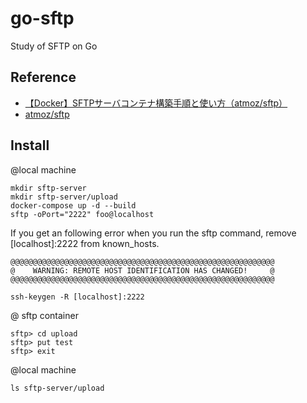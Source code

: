 # go-sftp
Study of SFTP on Go

## Reference
* [【Docker】SFTPサーバコンテナ構築手順と使い方（atmoz/sftp）](https://genchan.net/it/virtualization/docker/13643/)
* [atmoz/sftp](https://github.com/atmoz/sftp) 

## Install
@local machine
```
mkdir sftp-server
mkdir sftp-server/upload
docker-compose up -d --build
sftp -oPort="2222" foo@localhost
```
If you get an following error when you run the sftp command, remove [localhost]:2222 from known_hosts.
```
@@@@@@@@@@@@@@@@@@@@@@@@@@@@@@@@@@@@@@@@@@@@@@@@@@@@@@@@@@@
@    WARNING: REMOTE HOST IDENTIFICATION HAS CHANGED!     @
@@@@@@@@@@@@@@@@@@@@@@@@@@@@@@@@@@@@@@@@@@@@@@@@@@@@@@@@@@@
```
```
ssh-keygen -R [localhost]:2222
```

@ sftp container
```
sftp> cd upload
sftp> put test
sftp> exit
```

@local machine
```
ls sftp-server/upload
```

